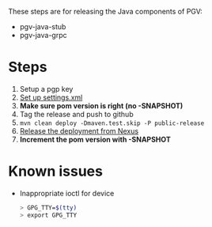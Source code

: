 These steps are for releasing the Java components of PGV:
- pgv-java-stub
- pgv-java-grpc

# Steps
1. Setup a pgp key
1. [Set up settings.xml](http://central.sonatype.org/pages/apache-maven.html)
1. **Make sure pom version is right (no -SNAPSHOT)**
1. Tag the release and push to github
1. `mvn clean deploy -Dmaven.test.skip -P public-release`
1. [Release the deployment from Nexus](http://central.sonatype.org/pages/releasing-the-deployment.html)
1. **Increment the pom version with -SNAPSHOT**

# Known issues
* Inappropriate ioctl for device
   ```bash
   > GPG_TTY=$(tty)
   > export GPG_TTY
   ```